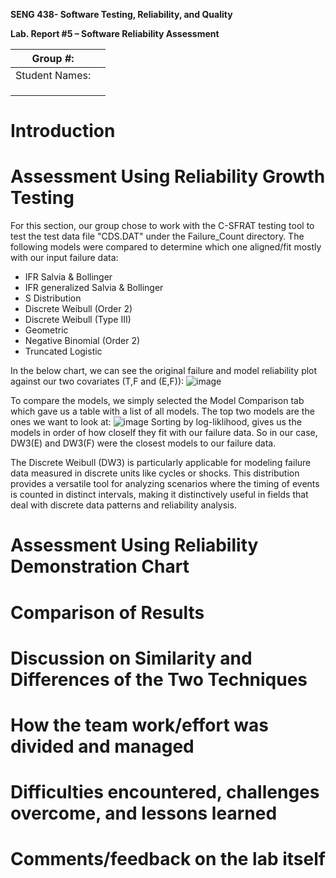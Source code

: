 **SENG 438- Software Testing, Reliability, and Quality**

**Lab. Report \#5 – Software Reliability Assessment**

| Group \#:       |   |
|-----------------|---|
| Student Names:  |   |
|                 |   |
|                 |   |
|                 |   |

# Introduction

# 

# Assessment Using Reliability Growth Testing 
For this section, our group chose to work with the C-SFRAT testing tool to test the test data file "CDS.DAT" under the Failure_Count directory. The following models were compared to determine which one aligned/fit mostly with our input failure data:
- IFR Salvia & Bollinger
- IFR generalized Salvia & Bollinger
- S Distribution
- Discrete Weibull (Order 2)
- Discrete Weibull (Type III)
- Geometric
- Negative Binomial (Order 2)
- Truncated Logistic

In the below chart, we can see the original failure and model reliability plot against our two covariates (T,F and (E,F)):
![image](https://github.com/seng438-winter-2024/seng438-a5-mhabibamara/assets/103873879/a4e2ba01-21af-4ca2-8f74-3dd762683f65)

To compare the models, we simply selected the Model Comparison tab which gave us a table with a list of all models. The top two models are the ones we want to look at:
![image](https://github.com/seng438-winter-2024/seng438-a5-mhabibamara/assets/103873879/24e09638-5d89-433f-aa32-607f7125f6c6)
Sorting by log-liklihood, gives us the models in order of how cloself they fit with our failure data. So in our case, DW3(E) and DW3(F) were the closest models to our failure data. 

The Discrete Weibull (DW3) is particularly applicable for modeling failure data measured in discrete units like cycles or shocks. This distribution provides a versatile tool for analyzing scenarios where the timing of events is counted in distinct intervals, making it distinctively useful in fields that deal with discrete data patterns and reliability analysis.


# Assessment Using Reliability Demonstration Chart 

# 

# Comparison of Results

# Discussion on Similarity and Differences of the Two Techniques

# How the team work/effort was divided and managed

# 

# Difficulties encountered, challenges overcome, and lessons learned

# Comments/feedback on the lab itself
